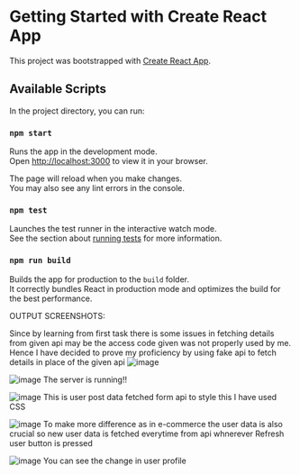 # Getting Started with Create React App

This project was bootstrapped with [Create React App](https://github.com/facebook/create-react-app).

## Available Scripts

In the project directory, you can run:

### `npm start`

Runs the app in the development mode.\
Open [http://localhost:3000](http://localhost:3000) to view it in your browser.

The page will reload when you make changes.\
You may also see any lint errors in the console.

### `npm test`

Launches the test runner in the interactive watch mode.\
See the section about [running tests](https://facebook.github.io/create-react-app/docs/running-tests) for more information.

### `npm run build`

Builds the app for production to the `build` folder.\
It correctly bundles React in production mode and optimizes the build for the best performance.


OUTPUT SCREENSHOTS:


Since by learning from first task there is some issues in fetching details from given api may be the access code given was not properly used by me.
Hence I have decided to prove my proficiency by using fake api to fetch details in place of the given api
![image](https://github.com/user-attachments/assets/ef1ed1b0-c1c6-4c1d-b360-34d65d4d50aa)



![image](https://github.com/user-attachments/assets/e2d82bf2-f969-42c4-bb80-403056c54c01)
The server is running!!


![image](https://github.com/user-attachments/assets/35449b9c-df55-47f6-8cda-d8061c6f5be2)
This is user post data fetched form api to style this I have used CSS


![image](https://github.com/user-attachments/assets/3a6ff780-abac-4a09-83b0-9d744b1dfb89)
To make more difference as in e-commerce the user data is also crucial so new user data is fetched everytime from api whnerever Refresh user button is pressed

![image](https://github.com/user-attachments/assets/1749fa01-fc18-4fac-b30b-cec3ab597d7c)
You can see the change in user profile

